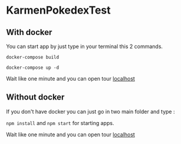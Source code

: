# KarmenPokedexTest

## With docker

You can start app by just type in your terminal this 2 commands.

`docker-compose build`

`docker-compose up -d`

Wait like one minute and you can open tour [localhost](http://localhost:3000)

## Without docker

If you don't have docker you can just go in two main folder and type :

`npm install` and `npm start` for starting apps.

Wait like one minute and you can open tour [localhost](http://localhost:3000)


